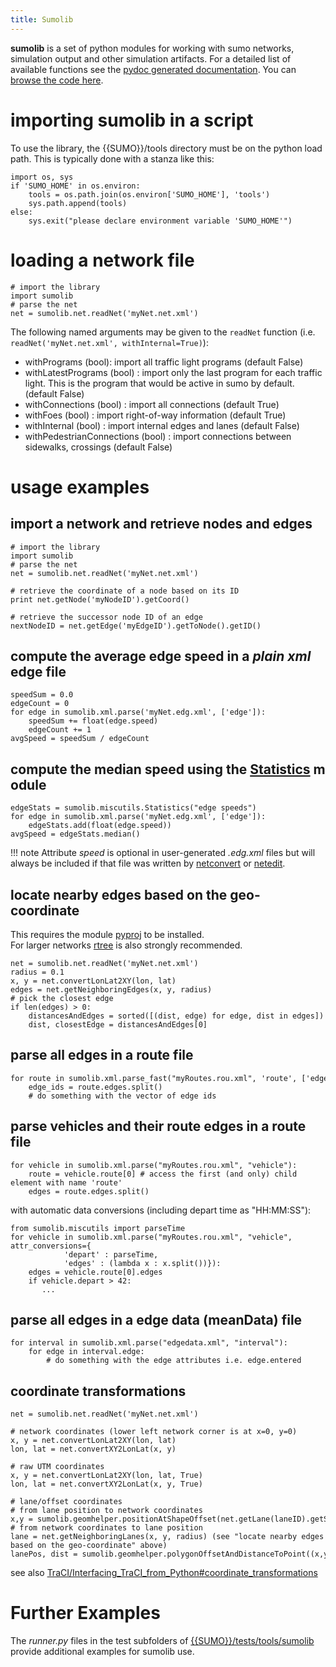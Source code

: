 ```yaml
---
title: Sumolib
---
```


**sumolib** is a set of python modules for working with sumo networks,
simulation output and other simulation artifacts. For a detailed list of
available functions see the [pydoc generated
documentation](http://sumo.dlr.de/pydoc/sumolib.html). You can
[browse the code here](https://github.com/eclipse/sumo/tree/master/tools/sumolib).

# importing **sumolib** in a script

To use the library, the {{SUMO}}/tools directory must be on the python load
path. This is typically done with a stanza like this:

```
import os, sys
if 'SUMO_HOME' in os.environ:
    tools = os.path.join(os.environ['SUMO_HOME'], 'tools')
    sys.path.append(tools)
else:   
    sys.exit("please declare environment variable 'SUMO_HOME'")
```

# loading a network file

```
# import the library
import sumolib
# parse the net
net = sumolib.net.readNet('myNet.net.xml')
```

The following named arguments may be given to the `readNet` function (i.e. `readNet('myNet.net.xml', withInternal=True)`):

- withPrograms (bool): import all traffic light programs (default False)
- withLatestPrograms (bool) : import only the last program for each traffic light. This is the program that would be active in sumo by default. (default False)
- withConnections (bool) : import all connections (default True)
- withFoes (bool) : import right-of-way information (default True)
- withInternal (bool) : import internal edges and lanes (default False)
- withPedestrianConnections (bool) : import connections between sidewalks, crossings (default False)

# usage examples

## import a network and retrieve nodes and edges

```
# import the library
import sumolib
# parse the net
net = sumolib.net.readNet('myNet.net.xml')

# retrieve the coordinate of a node based on its ID
print net.getNode('myNodeID').getCoord()

# retrieve the successor node ID of an edge
nextNodeID = net.getEdge('myEdgeID').getToNode().getID()
```

## compute the average edge speed in a *plain xml* edge file

```
speedSum = 0.0
edgeCount = 0
for edge in sumolib.xml.parse('myNet.edg.xml', ['edge']):
    speedSum += float(edge.speed)
    edgeCount += 1
avgSpeed = speedSum / edgeCount
```

## compute the median speed using the [Statistics](http://sumo.dlr.de/pydoc/sumolib.miscutils.html#Statistics) module

```
edgeStats = sumolib.miscutils.Statistics("edge speeds")
for edge in sumolib.xml.parse('myNet.edg.xml', ['edge']):
    edgeStats.add(float(edge.speed))
avgSpeed = edgeStats.median()
```

!!! note
    Attribute *speed* is optional in user-generated *.edg.xml* files but will always be included if that file was written by [netconvert](../netconvert.md) or [netedit](../Netedit/index.md).

## locate nearby edges based on the geo-coordinate
This requires the module [pyproj](https://code.google.com/p/pyproj/) to be installed.
For larger networks [rtree](https://pypi.org/project/Rtree/) is also strongly recommended.

```
net = sumolib.net.readNet('myNet.net.xml')
radius = 0.1
x, y = net.convertLonLat2XY(lon, lat)
edges = net.getNeighboringEdges(x, y, radius)
# pick the closest edge
if len(edges) > 0:
    distancesAndEdges = sorted([(dist, edge) for edge, dist in edges])
    dist, closestEdge = distancesAndEdges[0]
```

## parse all edges in a route file

```
for route in sumolib.xml.parse_fast("myRoutes.rou.xml", 'route', ['edges']):
    edge_ids = route.edges.split()
    # do something with the vector of edge ids
```

## parse vehicles and their route edges in a route file

```
for vehicle in sumolib.xml.parse("myRoutes.rou.xml", "vehicle"):
    route = vehicle.route[0] # access the first (and only) child element with name 'route'
    edges = route.edges.split()
```

with automatic data conversions (including depart time as "HH:MM:SS"):

```
from sumolib.miscutils import parseTime
for vehicle in sumolib.xml.parse("myRoutes.rou.xml", "vehicle", attr_conversions={
            'depart' : parseTime,
            'edges' : (lambda x : x.split())}):
    edges = vehicle.route[0].edges
    if vehicle.depart > 42:
       ...
```


## parse all edges in a edge data (meanData) file

```
for interval in sumolib.xml.parse("edgedata.xml", "interval"):
    for edge in interval.edge:    
        # do something with the edge attributes i.e. edge.entered
```

## coordinate transformations

```
net = sumolib.net.readNet('myNet.net.xml')

# network coordinates (lower left network corner is at x=0, y=0)
x, y = net.convertLonLat2XY(lon, lat)
lon, lat = net.convertXY2LonLat(x, y)

# raw UTM coordinates
x, y = net.convertLonLat2XY(lon, lat, True)
lon, lat = net.convertXY2LonLat(x, y, True)

# lane/offset coordinates
# from lane position to network coordinates
x,y = sumolib.geomhelper.positionAtShapeOffset(net.getLane(laneID).getShape(), lanePos)
# from network coordinates to lane position
lane = net.getNeighboringLanes(x, y, radius) (see "locate nearby edges based on the geo-coordinate" above)
lanePos, dist = sumolib.geomhelper.polygonOffsetAndDistanceToPoint((x,y), lane.getShape())
```

see also
[TraCI/Interfacing_TraCI_from_Python\#coordinate_transformations](../TraCI/Interfacing_TraCI_from_Python.md#coordinate_transformations)

# Further Examples

The *runner.py* files in the test subfolders of [{{SUMO}}/tests/tools/sumolib]({{Source}}tests/tools/sumolib) provide additional
examples for sumolib use.
